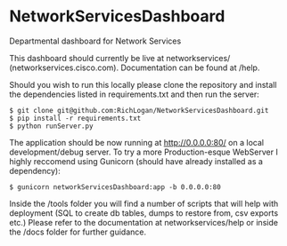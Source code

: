 NetworkServicesDashboard
========================

Departmental dashboard for Network Services

This dashboard should currently be live at networkservices/ (networkservices.cisco.com). Documentation can be found at /help.

Should you wish to run this locally please clone the repository and install the dependencies listed in requirements.txt and then run the server:

    $ git clone git@github.com:RichLogan/NetworkServicesDashboard.git
    $ pip install -r requirements.txt
    $ python runServer.py

The application should be now running at http://0.0.0.0:80/ on a local development/debug server. To try a more Production-esque WebServer I highly reccomend using Gunicorn (should have already installed as a dependency):

    $ gunicorn networkServicesDashboard:app -b 0.0.0.0:80

Inside the /tools folder you will find a number of scripts that will help with deployment (SQL to create db tables, dumps to restore from, csv exports etc.) Please refer to the documentation at networkservices/help or inside the /docs folder for further guidance.
